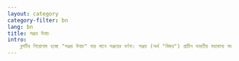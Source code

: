 ```yaml
---
layout: category
category-filter: bn 
lang: bn
title: সঞ্জয় উবাচ
intro:
    ব্লগটির শিরোনাম হচ্ছে "সঞ্জয় উবাচ" যার মানে সঞ্জয়ের বর্ণনা। সঞ্জয় (অর্থ "বিজয়") প্রাচীন ভারতীয় মহাকাব্য মহাভারতের একটি চরিত্র। ঋষি ব্যাস তাকে দিব্য-দৃষ্টি দান করেছিলেন, যার সাহায্যে  তিনি ধৃতরাষ্টের কাছে কুরুক্ষেত্রের যুদ্ধের বর্ণনা করেছিলেন।
---
```

